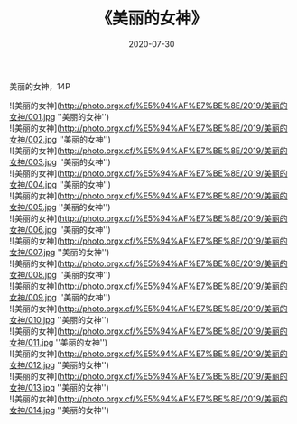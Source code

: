 ﻿---
layout: post
title:  《美丽的女神》
date:   2020-07-30
img: http://photo.orgx.cf/%E5%94%AF%E7%BE%8E/2019/美丽的女神/000.jpg
categories: [美女, 清纯, 唯美]
---

美丽的女神，14P

![美丽的女神](http://photo.orgx.cf/%E5%94%AF%E7%BE%8E/2019/美丽的女神/001.jpg ''美丽的女神'') <br>
![美丽的女神](http://photo.orgx.cf/%E5%94%AF%E7%BE%8E/2019/美丽的女神/002.jpg ''美丽的女神'') <br>
![美丽的女神](http://photo.orgx.cf/%E5%94%AF%E7%BE%8E/2019/美丽的女神/003.jpg ''美丽的女神'') <br>
![美丽的女神](http://photo.orgx.cf/%E5%94%AF%E7%BE%8E/2019/美丽的女神/004.jpg ''美丽的女神'') <br>
![美丽的女神](http://photo.orgx.cf/%E5%94%AF%E7%BE%8E/2019/美丽的女神/005.jpg ''美丽的女神'') <br>
![美丽的女神](http://photo.orgx.cf/%E5%94%AF%E7%BE%8E/2019/美丽的女神/006.jpg ''美丽的女神'') <br>
![美丽的女神](http://photo.orgx.cf/%E5%94%AF%E7%BE%8E/2019/美丽的女神/007.jpg ''美丽的女神'') <br>
![美丽的女神](http://photo.orgx.cf/%E5%94%AF%E7%BE%8E/2019/美丽的女神/008.jpg ''美丽的女神'') <br>
![美丽的女神](http://photo.orgx.cf/%E5%94%AF%E7%BE%8E/2019/美丽的女神/009.jpg ''美丽的女神'') <br>
![美丽的女神](http://photo.orgx.cf/%E5%94%AF%E7%BE%8E/2019/美丽的女神/010.jpg ''美丽的女神'') <br>
![美丽的女神](http://photo.orgx.cf/%E5%94%AF%E7%BE%8E/2019/美丽的女神/011.jpg ''美丽的女神'') <br>
![美丽的女神](http://photo.orgx.cf/%E5%94%AF%E7%BE%8E/2019/美丽的女神/012.jpg ''美丽的女神'') <br>
![美丽的女神](http://photo.orgx.cf/%E5%94%AF%E7%BE%8E/2019/美丽的女神/013.jpg ''美丽的女神'') <br>
![美丽的女神](http://photo.orgx.cf/%E5%94%AF%E7%BE%8E/2019/美丽的女神/014.jpg ''美丽的女神'') <br>

